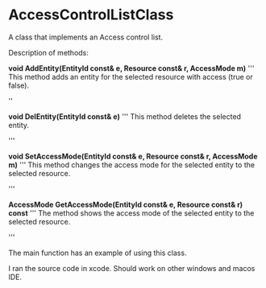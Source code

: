 # AccessControlListClass

A class that implements an Access control list.


Description of methods:

**void AddEntity(EntityId const& e, Resource const& r, AccessMode m)**
'''
This method adds an entity for the selected resource with
access (true or false).

''

**void DelEntity(EntityId const& e)**
'''
This method deletes the selected entity.
 
'''

**void SetAccessMode(EntityId const& e, Resource const& r, AccessMode m)**
'''
This method changes the access mode for the selected entity to the selected resource.

'''


**AccessMode GetAccessMode(EntityId const& e, Resource const& r) const**
'''
The method shows the access mode of the selected entity to the selected resource.

'''


The main function has an example of using this class.

I ran the source code in xcode. Should work on other windows and macos IDE. 


